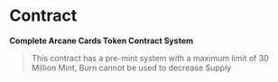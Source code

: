 # Contract
**Complete Arcane Cards Token Contract System**

> This contract has a pre-mint system with a maximum limit of 30 Million Mint, Burn cannot be used to decrease Supply
